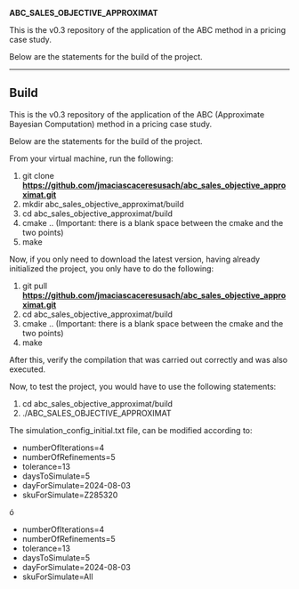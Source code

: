 **ABC_SALES_OBJECTIVE_APPROXIMAT**

This is the v0.3 repository of the application of the ABC method in a pricing case study.

Below are the statements for the build of the project.

---

## Build

This is the v0.3 repository of the application of the ABC (Approximate Bayesian Computation) method in a pricing case study.

Below are the statements for the build of the project.

From your virtual machine, run the following:
1. git clone **https://github.com/jmaciascaceresusach/abc_sales_objective_approximat.git**
2. mkdir abc_sales_objective_approximat/build
3. cd abc_sales_objective_approximat/build
4. cmake .. (Important: there is a blank space between the cmake and the two points)
5. make

Now, if you only need to download the latest version, having already initialized the project, you only have to do the following:

1. git pull **https://github.com/jmaciascaceresusach/abc_sales_objective_approximat.git**
2. cd abc_sales_objective_approximat/build
3. cmake .. (Important: there is a blank space between the cmake and the two points)
4. make

After this, verify the compilation that was carried out correctly and was also executed.

Now, to test the project, you would have to use the following statements:

1. cd abc_sales_objective_approximat/build
2. ./ABC_SALES_OBJECTIVE_APPROXIMAT

The simulation_config_initial.txt file, can be modified according to:

- numberOfIterations=4
- numberOfRefinements=5
- tolerance=13
- daysToSimulate=5
- dayForSimulate=2024-08-03
- skuForSimulate=Z285320

ó

- numberOfIterations=4
- numberOfRefinements=5
- tolerance=13
- daysToSimulate=5
- dayForSimulate=2024-08-03
- skuForSimulate=All